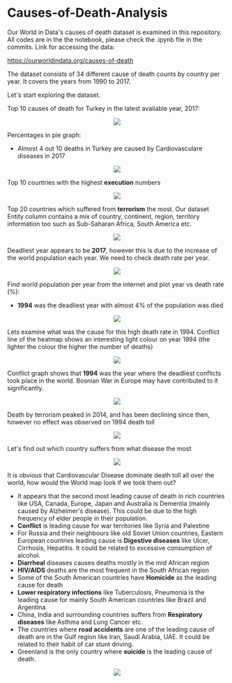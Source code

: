 # Causes-of-Death-Analysis
Our World in Data's causes of death dataset is examined in this repository. All codes are in the the notebook, please check the .ipynb file in the commits. Link for accessing the data:

https://ourworldindata.org/causes-of-death

The dataset consists of 34 different cause of death counts by country per year. It covers the years from 1990 to 2017. 

Let's start exploring the dataset. 

Top 10 causes of death for Turkey in the latest available year, 2017:
<p align="center">
  <img src="https://github.com/omerfarukeker/Causes-of-Death-Analysis/blob/master/Causes%20of%20Death%20Graphs/1.png">
</p>

Percentages in pie graph:
* Almost 4 out 10 deaths in Turkey are caused by Cardiovasculare diseases in 2017

<p align="center">
  <img src="https://github.com/omerfarukeker/Causes-of-Death-Analysis/blob/master/Causes%20of%20Death%20Graphs/2.png">
</p>

Top 10 countries with the highest **execution** numbers

<p align="center">
  <img src="https://github.com/omerfarukeker/Causes-of-Death-Analysis/blob/master/Causes%20of%20Death%20Graphs/3.png">
</p>

Top 20 countries which suffered from **terrorism** the most. Our dataset Entity column contains a mix of country, continent, region, territory information too such as Sub-Saharan Africa, South America etc.

<p align="center">
  <img src="https://github.com/omerfarukeker/Causes-of-Death-Analysis/blob/master/Causes%20of%20Death%20Graphs/4.png">
</p>

Deadliest year appears to be **2017**, however this is due to the increase of the world population each year. We need to check death rate per year.

<p align="center">
  <img src="https://github.com/omerfarukeker/Causes-of-Death-Analysis/blob/master/Causes%20of%20Death%20Graphs/5.png">
</p>

Find world population per year from the internet and plot year vs death rate (%):
* **1994** was the deadliest year with almost 4% of the population was died

<p align="center">
  <img src="https://github.com/omerfarukeker/Causes-of-Death-Analysis/blob/master/Causes%20of%20Death%20Graphs/6.png">
</p>

Lets examine what was the cause for this high death rate in 1994. Conflict line of the heatmap shows an interesting light colour on year 1994 (the lighter the colour the higher the number of deaths)

<p align="center">
  <img src="https://github.com/omerfarukeker/Causes-of-Death-Analysis/blob/master/Causes%20of%20Death%20Graphs/7.png">
</p>

Conflict graph shows that **1994** was the year where the deadliest conflicts took place in the world. Bosnian War in Europe may have contributed to it significantly.

<p align="center">
  <img src="https://github.com/omerfarukeker/Causes-of-Death-Analysis/blob/master/Causes%20of%20Death%20Graphs/8.png">
</p>

Death by terrorism peaked in 2014, and has been declining since then, however no effect was observed on 1994 death toll

<p align="center">
  <img src="https://github.com/omerfarukeker/Causes-of-Death-Analysis/blob/master/Causes%20of%20Death%20Graphs/9.png">
</p>

Let's find out which country suffers from what disease the most

<p align="center">
  <img src="https://github.com/omerfarukeker/Causes-of-Death-Analysis/blob/master/Causes%20of%20Death%20Graphs/10.PNG">
</p>

It is obvious that Cardiovascular Disease dominate death toll all over the world, how would the World map look if we took them out?

* It appears that the second most leading cause of death in rich countries like USA, Canada, Europe, Japan and Australia is Dementia (mainly caused by Alzheimer's disease). This could be due to the high frequency of elder people in their population.
* **Conflict** is leading cause for war territories like Syria and Palestine
* For Russia and their neighbours like old Soviet Union countries, Eastern European countries leading cause is **Digestive diseases** like Ulcer, Cirrhosis, Hepatitis. It could be related to excessive consumption of alcohol.
* **Diarrheal** diseases causes deaths mostly in the mid African region
* **HIV/AIDS** deaths are the most frequent in the South African region
* Some of the South American countries have **Homicide** as the leading cause for death
* **Lower respiratory infections** like Tuberculosis, Pneumonia is the leading cause for mainly South American countries like Brazil and Argentina.
* China, India and surrounding countries suffers from **Respiratory diseases** like Asthma and Lung Cancer etc.
* The countries where **road accidents** are one of the leading cause of death are in the Gulf region like Iran, Saudi Arabia, UAE. It could be related to their habit of car stunt driving.
* Greenland is the only country where **suicide** is the leading cause of death.

<p align="center">
  <img src="https://github.com/omerfarukeker/Causes-of-Death-Analysis/blob/master/Causes%20of%20Death%20Graphs/11.PNG">
</p>
